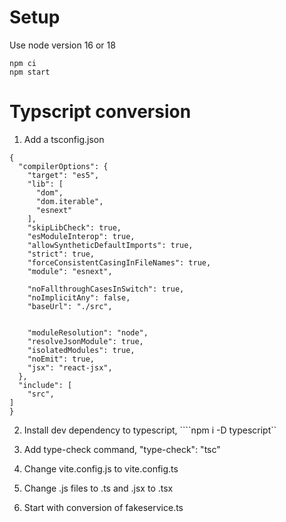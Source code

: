 

# Setup 

Use node version 16 or 18

```
npm ci
npm start
```

# Typscript conversion

1. Add a tsconfig.json

```
{
  "compilerOptions": {
    "target": "es5",
    "lib": [
      "dom",
      "dom.iterable",
      "esnext"
    ],
    "skipLibCheck": true,
    "esModuleInterop": true,
    "allowSyntheticDefaultImports": true,
    "strict": true,
    "forceConsistentCasingInFileNames": true,
    "module": "esnext",
    
    "noFallthroughCasesInSwitch": true,
    "noImplicitAny": false,
    "baseUrl": "./src",

   
    "moduleResolution": "node",
    "resolveJsonModule": true,
    "isolatedModules": true,
    "noEmit": true,
    "jsx": "react-jsx",
  },
  "include": [
    "src",
]
}
```

2. Install dev dependency to typescript, ````npm i -D typescript``

2. Add type-check command, "type-check": "tsc"

2. Change vite.config.js to vite.config.ts

3. Change .js files to .ts and .jsx to .tsx

4. Start with conversion of fakeservice.ts 